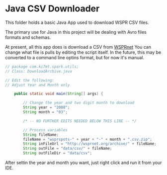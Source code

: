 # Java CSV Downloader

This folder holds a basic Java App used to download WSPR CSV files.

The primary use for Java in this project will be dealing with Avro
files formats and schemas.

At present, all this app does is download a CSV from [WSPRnet][]
You can change what file is pulls by editing the script itself.
In the future, this may be converted to a command line optins
format, but for now it's manual.

```java
// package com.ki7mt.spark.utils;
// Class: DownloadArchive.java

// Edit the following:
// Adjust Year and Month only

    public static void main(String[] args) {

        // Change the year and two digit month to download
        String year = "2008";
        String month = "03";

        /* -- NO FURTHER EDITS NEEDED BELOW THIS LINE -- */

        // Process variables
        String fileName;
        fileName = "wsprspots-" + year + "-" + month + ".csv.zip";
        String inFileUrl = "http://wsprnet.org/archive/" + fileName;
        String outFile = "data/csv/" + fileName;
        String outFileDir = "data/csv";
```

After settin the year and month you want, just right click and run
it from your IDE.

[WSPRnet]: http://www.wsprnet.org/drupal/downloads